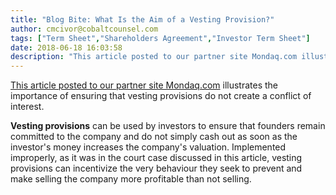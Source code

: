```yaml
---
title: "Blog Bite: What Is the Aim of a Vesting Provision?"
author: cmcivor@cobaltcounsel.com
tags: ["Term Sheet","Shareholders Agreement","Investor Term Sheet"]
date: 2018-06-18 16:03:58
description: "This article posted to our partner site Mondaq.com illustrates the importance of ensuring that vesting provisions do not create a conflict of interest."
---
```


[This article posted to our partner site Mondaq.com](http://www.mondaq.com/unitedstates/x/588446/Directors+Officers/MA+Watch+Court+Questions+Accelerated+Vesting+of+Equity+Compensation) illustrates the importance of ensuring that vesting provisions do not create a conflict of interest.

**Vesting provisions** can be used by investors to ensure that founders remain committed to the company and do not simply cash out as soon as the investor's money increases the company's valuation. Implemented improperly, as it was in the court case discussed in this article, vesting provisions can incentivize the very behaviour they seek to prevent and make selling the company more profitable than not selling.
